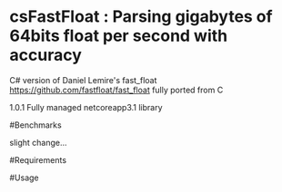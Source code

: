 # csFastFloat : Parsing gigabytes of 64bits float per second with accuracy

C# version of Daniel Lemire's fast_float https://github.com/fastfloat/fast_float  fully ported from C 

1.0.1 Fully managed netcoreapp3.1 library 



#Benchmarks

slight change...


#Requirements


#Usage
